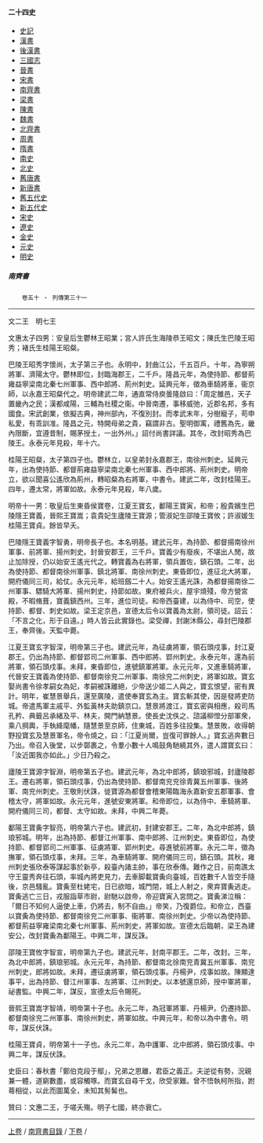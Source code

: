  



#### 二十四史

*   [史記](../a01/a01.md)
*   [漢書](../a02/a02.md)
*   [後漢書](../a03/a03.md)
*   [三國志](../a04/a04.md)
*   [晉書](../a05/a05.md)
*   [宋書](../a06/a06.md)
*   [南齊書](../a07/a07.md)
*   [梁書](../a08/a08.md)
*   [陳書](../a09/a09.md)
*   [魏書](../a10/a10.md)
*   [北齊書](../a11/a11.md)
*   [周書](../a12/a12.md)
*   [隋書](../a13/a13.md)
*   [南史](../a14/a14.md)
*   [北史](../a15/a15.md)
*   [舊唐書](../a16/a16.md)
*   [新唐書](../a17/a17.md)
*   [舊五代史](../a18/a18.md)
*   [新五代史](../a19/a19.md)
*   [宋史](../a20/a20.md)
*   [遼史](../a21/a21.md)
*   [金史](../a22/a22.md)
*   [元史](../a23/a23.md)
*   [明史](../a24/a24.md)


##### 南齊書
　　`卷五十 ‧ 列傳第三十一`    

* * *

文二王　明七王

文惠太子四男：安皇后生鬱林王昭業；宮人許氏生海陵恭王昭文；陳氏生巴陵王昭秀；褚氏生桂陽王昭粲。

巴陵王昭秀字懷尚，太子第三子也。永明中，封曲江公，千五百戶。十年，為寧朔將軍、濟陽太守。鬱林即位，封臨海郡王，二千戶。隆昌元年，為使持節、都督荊雍益寧梁南北秦七州軍事、西中郎將、荊州刺史。延興元年，徵為車騎將車，衞京師，以永嘉王昭粲代之。明帝建武二年，通直常侍庾曇隆啟曰：「周定雒邑，天子置畿內之民；漢都咸陽，三輔為社稷之衞。中晉南遷，事移威弛，近郡名邦，多有國食。宋武創業，依擬古典，神州部內，不復別封。而孝武末年，分樹寵子，苟申私愛，有乖訓准。隆昌之元，特開母弟之貴，竊謂非古。聖明御㝢，禮舊為先，畿內限斷，宜遵昔制，賜茅授土，一出外州。」詔付尚書詳議。其冬，改封昭秀為巴陵王。永泰元年見殺，年十六。

桂陽王昭粲，太子第四子也。鬱林立，以皇弟封永嘉郡王，南徐州刺史。延興元年，出為使持節、都督荊雍益寧梁南北秦七州軍事、西中郎將、荊州刺史。明帝立，欲以聞喜公遙欣為荊州，轉昭粲為右將軍，中書令。建武二年，改封桂陽王。四年，遷太常，將軍如故。永泰元年見殺，年八歲。

明帝十一男：敬皇后生東昏侯寶卷，江夏王寶玄，鄱陽王寶寅，和帝；殷貴嬪生巴陵隱王寶義，晉熙王寶嵩；袁貴妃生廬陵王寶源；管淑妃生邵陵王寶攸；許淑媛生桂陽王寶貞。餘皆早夭。

巴陵隱王寶義字智勇，明帝長子也。本名明基。建武元年，為持節、都督揚南徐州軍事、前將軍、揚州刺史。封晉安郡王，三千戶。寶義少有廢疾，不堪出人閒，故止加除授，仍以始安王遙光代之。轉寶義為右將軍，領兵置佐，鎮石頭。二年，出為使持節、都督南徐州軍事、鎮北將軍、南徐州刺史。東昏即位，進征北大將軍，開府儀同三司，給仗。永元元年，給班劔二十人。始安王遙光誅，為都督揚南徐二州軍事、驃騎大將軍、揚州刺史，持節如故。東府被兵火，屋宇燒殘，帝方營宮殿，不暇脩葺，寶義鎮西州。三年，進位司徒。和帝西臺建，以為侍中、司空，使持節、都督、刺史如故。梁王定京邑，宣德太后令以寶義為太尉，領司徒。詔云：「不言之化，形于自遠。」時人皆云此實錄也。梁受禪，封謝沐縣公，尋封巴陵郡王，奉齊後。天監中薨。

江夏王寶玄字智深，明帝第三子也。建武元年，為征虜將軍，領石頭戍事，封江夏郡王。仍出為持節、都督郢司二州軍事、西中郎將、郢州刺史。永泰元年，還為前將軍，領石頭戍事。未拜，東昏即位，進號鎮軍將軍。永元元年，又進車騎將軍，代晉安王寶義為使持節、都督南徐兖二州軍事、南徐兖二州刺史，將軍如故。寶玄娶尚書令徐孝嗣女為妃，孝嗣被誅離絕，少帝送少姬二人與之，寶玄恨望，密有異計。明年，崔慧景舉兵，還至廣陵，遣使奉寶玄為主。寶玄斬其使，因是發將吏防城。帝遣馬軍主戚平、外監黃林夫助鎮京口。慧景將渡江，寶玄密與相應，殺司馬孔矜、典籤呂承緒及平、林夫，開門納慧景。使長史沈佚之、諮議柳憕分部軍衆，乘八掆輿，手執絳麾幡，隨慧景至京師，住東城，百姓多往投集。慧景敗，收得朝野投寶玄及慧景軍名，帝令燒之，曰：「江夏尚爾，豈復可罪餘人。」寶玄逃奔數日乃出。帝召入後堂，以步鄣裹之，令羣小數十人鳴鼓角馳繞其外，遣人謂寶玄曰：「汝近圍我亦如此。」少日乃殺之。

廬陵王寶源字智淵，明帝第五子也。建武元年，為北中郎將，鎮琅邪城，封廬陵郡王。遷右將軍，領石頭戍事，仍出為使持節、都督南兖兖徐青冀五州軍事、後將軍、南兖州刺史。王敬則伏誅，徙寶源為都督會稽東陽臨海永嘉新安五郡軍事、會稽太守，將軍如故。永元元年，進號安東將軍。和帝即位，以為侍中、車騎將軍、開府儀同三司，都督、太守如故。未拜，中興二年薨。

鄱陽王寶夤字智亮，明帝第六子也。建武初，封建安郡王。二年，為北中郎將，鎮琅邪城。明年，出為持節、都督江州軍事、南中郎將、江州刺史。東昏即位，為使持節、都督郢司二州軍事、征虜將軍、郢州刺史。尋進號前將軍。永元二年，徵為撫軍，領石頭戍事，未拜。三年，為車騎將軍、開府儀同三司，鎮石頭。其秋，雍州刺史張欣泰等謀起事於新亭，殺臺內諸主帥，事在欣泰傳。難作之日，前南譙太守王靈秀奔往石頭，率城內將吏見力，去車脚載寶夤向臺城，百姓數千人皆空手隨後，京邑騷亂。寶夤至杜姥宅，日已欲暗，城門閉，城上人射之，衆弃寶夤逃走。寶夤逃亡三日，戎服詣草市尉，尉馳以啟帝，帝迎寶寅入宮問之。寶夤涕泣稱：「爾日不知何人逼使上車，仍將去，制不自由。」帝笑，乃復爵位。和帝立，西臺以寶夤為使持節、都督南徐兖二州軍事、衞將軍、南徐州刺史。少帝以為使持節、都督荊益寧雍梁南北秦七州軍事、荊州刺史，將軍如故。宣德太后臨朝，梁王為建安公，改封寶夤為鄱陽王。中興二年，謀反誅。

邵陵王寶攸字智宣，明帝第九子也。建武元年，封南平郡王。二年，改封。三年，為北中郎將，鎮琅邪城。永元元年，為持節、都督南北徐南兖青冀五州軍事、南兖州刺史，郎將如故。未拜，遷征虜將軍，領石頭戍事。丹楊尹，戍事如故。陳顯達事平，出為持節、督江州軍事、左將軍、江州刺史。以本號還京師，授中軍將軍，祕書監。中興二年，謀反，宣德太后令賜死。

晉熙王寶嵩字智靖，明帝第十子也。永元二年，為冠軍將軍、丹楊尹。仍遷持節、都督南徐兖二州軍事、南徐州刺史，將軍如故。中興元年，和帝以為中書令。明年，謀反伏誅。

桂陽王寶貞，明帝第十一子也。永元二年，為中護軍、北中郎將，領石頭戍事。中興二年，謀反伏誅。

史臣曰：春秋書「鄭伯克段于鄢」，兄弟之恩離，君臣之義正。夫逆從有勢，況親兼一體，道窮數盡，或容觸啄。而寶玄自尋干戈，欣受家難。曾不悟執柯所指，跗蕚相從，以此而圖萬全，未知其髣髴也。

贊曰：文惠二王，于嗟夭殤。明子七國，終亦衰亡。

* * *

[上卷](049.md) / [南齊書目錄](a07.md) / [下卷](051.md) /			  

    